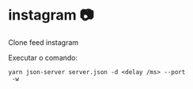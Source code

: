 # instagram 📷
Clone feed instagram

Executar o comando:

<code>yarn json-server server.json -d <delay /ms> --port <port number> -w</code>
